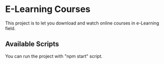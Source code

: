 # E-Learning Courses

This project is to let you download and watch online courses in e-Learning field. 

## Available Scripts

You can run the project with "npm start" script.

